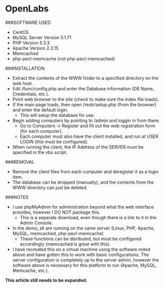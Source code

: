 OpenLabs
========

###SOFTWARE USED
- CentOS  
- MySQL Server Version 5.1.71  
- PHP Version 5.3.3  
- Apache Version 2.2.15  
- Memcached  
- php-pecl-memcache (not php-pecl-memcached)  

###INSTALLATION
- Extract the contents of the WWW folder to a specified directory on the web host.  
- Edit /func/config.php and enter the Database information (DB Name, Credentials, etc.).  
- Point web browser to the site (check to make sure the index file loads).  
- If the main page loads, then open /restr/setup.php (from the browser) and enter the default login.  
  - This will setup the database for use.  
- Begin adding computers by pointing to /admin and loggin in from there.  
  - Go to Computers -> Register and fill out the web registration form (for each computer).  
  - Each computer must also have the client installed, and run at USER LOGIN (this must be configured).  
- When running the client, the IP Address of the SERVER must be specified in the vbs script.

###REMOVAL
- Remove the client files from each computer and deregister it as a login item.  
- The database can be dropped (manually), and the contents from the WWW directory can just be deleted.  

###NOTES
- I use phpMyAdmin for administration beyond what the web interface provides, however I DO NOT package this.  
  - This is a separate download, even though there is a link to it in the Admin Console.  
- In the demo, all are running on the same server (Linux, PHP, Apache, MySQL, memcached, php-pecl-memcache)  
  - These functions can be disributed, but must be configured accordingly (memcached is great with this).  
- I have recreated this on a virtual machine using the software noted above and have gotten this to work with basic configurations. The server configuration is completely up to the server admin, however the software above is necessary for this platform to run (Apache, MySQL, Memcache, etc.).  

**This article still needs to be expanded.**
